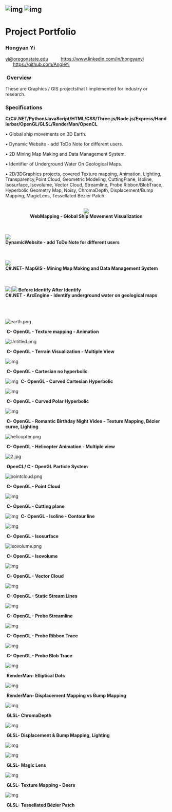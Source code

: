 ## ![img](/img/clip_image002.gif) ![img](/img/clip_image004.jpg)

# Project Portfolio 

### **Hongyan Yi**

yi@oregonstate.edu           https://www.linkedin.com/in/hongyanyi        https://github.com/AngieYi 

###  Overview

These are Graphics / GIS projectsthat I implemented for industry or research.

### Specifications

**C/C#.NET/Python/JavaScript/HTML/CSS/Three.js/Node.js/Express/Handlerbar/OpenGL/GLSL/RenderMan/OpenCL**

• Global ship movements on 3D Earth.

• Dynamic Website - add ToDo Note for different users.

• 2D Mining Map Making and Data Management System.

• Identifier of Underground Water On Geological Maps.

• 2D/3DGraphics projects, covered Texture mapping, Animation, Lighting, Transparency,Point Cloud, Geometric Modeling, CuttingPlane, Isoline, Isosurface, Isovolume, Vector Cloud, Streamline, Probe Ribbon/BlobTrace, Hyperbolic Geometry Map, Noisy, ChromaDepth, Displacement/Bump Mapping, MagicLens, Tessellated Bézier Patch.
<br>
<br>

<p align="center">
  <img src="/img/clip_image006.jpg"><br>
  <b>WebMapping - Global Ship Movement Visualization</b>
  <br>
  <br>
  <br>
  
  <img src="/img/clip_image008.jpg"><br>
  <b>DynamicWebsite - add ToDo Note for different users</b>
  <br>
  <br>
  <br>
  
  <img src="/img/clip_image010.jpg"><br>
  <b>C#.NET- MapGIS - Mining Map Making and Data Management System</b>
  <br>
  <br>
  <br>
  
  <img src="/img/clip_image012.jpg">|<img src="/img/clip_image014.jpg">
  <b>Before Identify                            After Identify </b><br>
  <b>C#.NET - ArcEngine - Identify underground water on geological maps</b><br>
  <br>
  <br>
  <br>
  
</p>


![earth.png](/img/clip_image016.gif)

​                                          **C- OpenGL - Texture mapping - Animation**





![Untitled.png](/img/clip_image018.jpg)

​                                          **C- OpenGL - Terrain Visualization - Multiple View**





![img](/img/clip_image020.jpg)

​                                          **C- OpenGL - Cartesian no hyperbolic**





![img](/img/clip_image022.jpg)
​                                          **C- OpenGL - Curved Cartesian Hyperbolic**





![img](/img/clip_image024.jpg)

​                                          **C- OpenGL - Curved Polar Hyperbolic**





![img](/img/clip_image026.jpg)

​			**C- OpenGL - Romantic Birthday Night Video - Texture Mapping, Bézier curve, Lighting**





![helicopter.png](/img/clip_image028.jpg)

​						**C- OpenGL - Helicopter Animation - Multiple view**





![2.jpg](/img/clip_image030.jpg)

​						**OpenCL/ C - OpenGL Particle System**





![pointcloud.png](/img/clip_image032.jpg)

​							**C- OpenGL - Point Cloud**





![img](/img/clip_image034.jpg)

​							**C- OpenGL - Cutting plane**





![img](/img/clip_image036.jpg)
​							**C- OpenGL - Isoline - Contour line**





![img](/img/clip_image038.jpg)

​							**C- OpenGL - Isosurface**





![Isovolume.png](/img/clip_image040.jpg)

​							**C- OpenGL - Isovolume**





![img](/img/clip_image042.jpg)

​							**C- OpenGL - Vector Cloud**





![img](/img/clip_image044.jpg)

​							**C- OpenGL - Static Stream Lines**





![img](/img/clip_image046.jpg)

​							**C- OpenGL - Probe Streamline**





![img](/img/clip_image048.jpg)

​							**C- OpenGL - Probe Ribbon Trace**





![img](/img/clip_image050.jpg)

​							**C- OpenGL - Probe Blob Trace**





![img](/img/clip_image052.jpg)

​							**RenderMan- Elliptical Dots**





![img](/img/clip_image054.jpg)

​							**RenderMan- Displacement Mapping vs Bump Mapping**





![img](/img/clip_image056.jpg)

​                                                                      **GLSL- ChromaDepth**




![img](/img/clip_image058.jpg)

​							**GLSL- Displacement & Bump Mapping, Lighting**




![img](/img/clip_image060.jpg)


![img](/img/clip_image062.jpg)

​                                                                       		**GLSL- Magic Lens**





![img](/img/clip_image064.jpg)

​                                                	 		 **GLSL- Texture Mapping - Deers**





![img](/img/clip_image066.jpg)

​                                                                    	**GLSL- Tessellated Bézier Patch**
